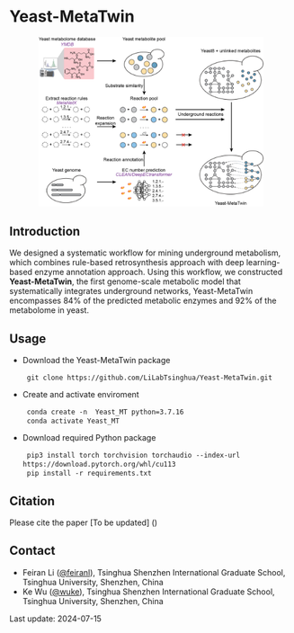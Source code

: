 Yeast-MetaTwin
======

<p align="center">
  <img  src="doc/logo.png" width = "400">
</p>


## Introduction
We designed a systematic workflow for mining underground metabolism, which combines rule-based retrosynthesis approach with deep learning-based enzyme annotation approach. Using this workflow, we constructed **Yeast-MetaTwin**, the first genome-scale metabolic model that systematically integrates underground networks, Yeast-MetaTwin encompasses 84% of the predicted metabolic enzymes and 92% of the metabolome in yeast.

## Usage
  - Download the Yeast-MetaTwin package
  
         git clone https://github.com/LiLabTsinghua/Yeast-MetaTwin.git
  
  - Create and activate enviroment
  
         conda create -n  Yeast_MT python=3.7.16
         conda activate Yeast_MT

  - Download required Python package
         
         pip3 install torch torchvision torchaudio --index-url https://download.pytorch.org/whl/cu113
         pip install -r requirements.txt   

## Citation
Please cite the paper [To be updated] ()

Contact
-------

-   Feiran Li ([@feiranl](https://github.com/feiranl)), Tsinghua Shenzhen International Graduate School, Tsinghua University, Shenzhen, China
-   Ke Wu ([@wuke](https://github.com/wuke0714)), Tsinghua Shenzhen International Graduate School, Tsinghua University, Shenzhen, China


Last update: 2024-07-15
